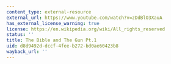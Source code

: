 ```yaml
---
content_type: external-resource
external_url: https://www.youtube.com/watch?v=zDdBlO3XauA
has_external_license_warning: true
license: https://en.wikipedia.org/wiki/All_rights_reserved
status: ''
title: The Bible and The Gun Pt.1
uid: d8d9492d-dccf-4fee-b272-bd0ae60423b8
wayback_url: ''
---
```


